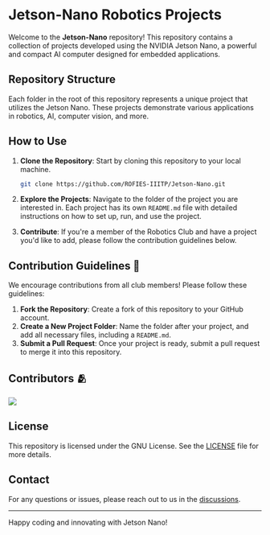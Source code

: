 # Jetson-Nano Robotics Projects

Welcome to the **Jetson-Nano** repository! This repository contains a collection of projects developed using the NVIDIA Jetson Nano, a powerful and compact AI computer designed for embedded applications.

## Repository Structure

Each folder in the root of this repository represents a unique project that utilizes the Jetson Nano. These projects demonstrate various applications in robotics, AI, computer vision, and more.

## How to Use

1. **Clone the Repository**: Start by cloning this repository to your local machine.
    ```bash
    git clone https://github.com/ROFIES-IIITP/Jetson-Nano.git
    ```

2. **Explore the Projects**: Navigate to the folder of the project you are interested in. Each project has its own `README.md` file with detailed instructions on how to set up, run, and use the project.

3. **Contribute**: If you're a member of the Robotics Club and have a project you'd like to add, please follow the contribution guidelines below.

## Contribution Guidelines 🤝

We encourage contributions from all club members! Please follow these guidelines:

1. **Fork the Repository**: Create a fork of this repository to your GitHub account.
2. **Create a New Project Folder**: Name the folder after your project, and add all necessary files, including a `README.md`.
3. **Submit a Pull Request**: Once your project is ready, submit a pull request to merge it into this repository.


## Contributors 🫂

<a href="https://github.com/ROFIES-IIITP/Jetson-Nano/graphs/contributors">
  <img src="https://contrib.rocks/image?repo=ROFIES-IIITP/Jetson-Nano" />
</a>

## License

This repository is licensed under the GNU License. See the [LICENSE](LICENSE) file for more details.

## Contact

For any questions or issues, please reach out to us in the [discussions](https://github.com/orgs/ROFIES-IIITP/discussions).

---

Happy coding and innovating with Jetson Nano!
